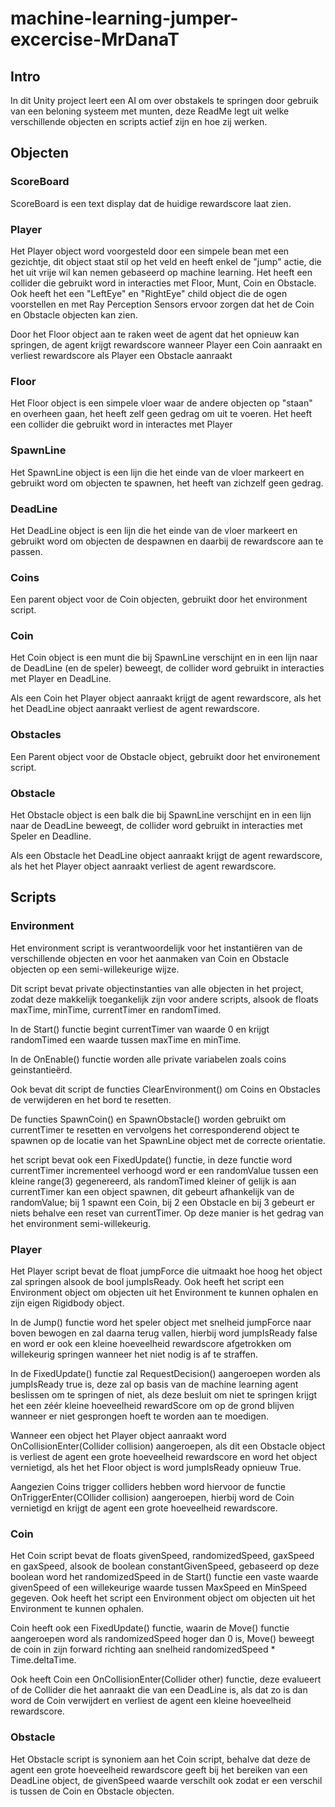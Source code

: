 # machine-learning-jumper-excercise-MrDanaT

## Intro
In dit Unity project leert een AI om over obstakels te springen door gebruik van een beloning systeem met munten, deze ReadMe legt uit welke verschillende objecten en scripts actief zijn en hoe zij werken.

## Objecten

### ScoreBoard
ScoreBoard is een text display dat de huidige rewardscore laat zien.

### Player
Het Player object word voorgesteld door een simpele bean met een gezichtje, dit object staat stil op het veld en heeft enkel de "jump" actie, die het uit vrije wil kan nemen gebaseerd op machine learning. Het heeft een collider die gebruikt word in interacties met Floor, Munt, Coin en Obstacle. Ook heeft het een "LeftEye" en "RightEye" child object die de ogen voorstellen en met Ray Perception Sensors ervoor zorgen dat het de Coin en Obstacle objecten kan zien.

Door het Floor object aan te raken weet de agent dat het opnieuw kan springen, de agent krijgt rewardscore wanneer Player een Coin aanraakt en verliest rewardscore als Player een Obstacle aanraakt

### Floor
Het Floor object is een simpele vloer waar de andere objecten op "staan" en overheen gaan, het heeft zelf geen gedrag om uit te voeren. Het heeft een collider die gebruikt word in interactes met Player

### SpawnLine 
Het SpawnLine object is een lijn die het einde van de vloer markeert en gebruikt word om objecten te spawnen, het heeft van zichzelf geen gedrag.

### DeadLine
Het DeadLine object is een lijn die het einde van de vloer markeert en gebruikt word om objecten de despawnen en daarbij de rewardscore aan te passen.

### Coins
Een parent object voor de Coin objecten, gebruikt door het environment script.

### Coin
Het Coin object is een munt die bij SpawnLine verschijnt en in een lijn naar de DeadLine (en de speler) beweegt, de collider word gebruikt in interacties met Player en DeadLine.

Als een Coin het Player object aanraakt krijgt de agent rewardscore, als het het DeadLine object aanraakt verliest de agent rewardscore.

### Obstacles
Een Parent object voor de Obstacle object, gebruikt door het environement script.

### Obstacle
Het Obstacle object is een balk die bij SpawnLine verschijnt en in een lijn naar de DeadLine beweegt, de collider word gebruikt in interacties met Speler en Deadline.

Als een Obstacle het DeadLine object aanraakt krijgt de agent rewardscore, als het het Player object aanraakt verliest de agent rewardscore.

## Scripts
### Environment
Het environment script is verantwoordelijk voor het instantiëren van de verschillende objecten en voor het aanmaken van Coin en Obstacle objecten op een semi-willekeurige wijze.

Dit script bevat private objectinstanties van alle objecten in het project, zodat deze makkelijk toegankelijk zijn voor andere scripts, alsook de floats maxTime, minTime, currentTimer en randomTimed.

In de Start() functie begint currentTimer van waarde 0 en krijgt randomTimed een waarde tussen maxTime en minTime.

In de OnEnable() functie worden alle private variabelen zoals coins geinstantieërd.

Ook bevat dit script de functies ClearEnvironment() om Coins en Obstacles de verwijderen en het bord te resetten.

De functies SpawnCoin() en SpawnObstacle() worden gebruikt om currentTimer te resetten en vervolgens het corresponderend object te spawnen op de locatie van het SpawnLine object met de correcte orientatie.

het script bevat ook een FixedUpdate() functie, in deze functie word currentTimer incrementeel verhoogd word er een randomValue tussen een kleine range(3) gegenereerd, als randomTimed kleiner of gelijk is aan currentTimer kan een object spawnen, dit gebeurt afhankelijk van de randomValue; bij 1 spawnt een Coin, bij 2 een Obstacle en bij 3 gebeurt er niets behalve een reset van currentTimer. Op deze manier is het gedrag van het environment semi-willekeurig.

### Player
Het Player script bevat de float jumpForce die uitmaakt hoe hoog het object zal springen alsook de bool jumpIsReady. Ook heeft het script een Environment object om objecten uit het Environment te kunnen ophalen en zijn eigen Rigidbody object.

In de Jump() functie word het speler object met snelheid jumpForce naar boven bewogen en zal daarna terug vallen, hierbij word jumpIsReady false en word er ook een kleine hoeveelheid rewardscore afgetrokken om willekeurig springen wanneer het niet nodig is af te straffen.

In de FixedUpdate() functie zal RequestDecision() aangeroepen worden als jumpIsReady true is, deze zal op basis van de machine learning agent beslissen om te springen of niet, als deze besluit om niet te springen krijgt het een zéér kleine hoeveelheid rewardScore om op de grond blijven wanneer er niet gesprongen hoeft te worden aan te moedigen.

Wanneer een object het Player object aanraakt word OnCollisionEnter(Collider collision) aangeroepen, als dit een Obstacle object is verliest de agent een grote hoeveelheid rewardscore en word het object vernietigd, als het het Floor object is word jumpIsReady opnieuw True.

Aangezien Coins trigger colliders hebben word hiervoor de functie OnTriggerEnter(COllider collision) aangeroepen, hierbij word de Coin vernietigd en krijgt de agent een grote hoeveelheid rewardscore.

### Coin
Het Coin script bevat de floats givenSpeed, randomizedSpeed, gaxSpeed en gaxSpeed, alsook de boolean constantGivenSpeed, gebaseerd op deze boolean word het randomizedSpeed in de Start() functie een vaste waarde givenSpeed of een willekeurige waarde tussen MaxSpeed en MinSpeed gegeven. Ook heeft het script een Environment object om objecten uit het Environment te kunnen ophalen.

Coin heeft ook een FixedUpdate() functie, waarin de Move() functie aangeroepen word als randomizedSpeed hoger dan 0 is, Move() beweegt de coin in zijn forward richting aan snelheid randomizedSpeed * Time.deltaTime.

Ook heeft Coin een OnCollisionEnter(Collider other) functie, deze evalueert of de Collider die het aanraakt die van een DeadLine is, als dat zo is dan word de Coin verwijdert en verliest de agent een kleine hoeveelheid rewardscore.

### Obstacle
Het Obstacle script is synoniem aan het Coin script, behalve dat deze de agent een grote hoeveelheid rewardscore geeft bij het bereiken van een DeadLine object, de givenSpeed waarde verschilt ook zodat er een verschil is tussen de Coin en Obstacle objecten.

